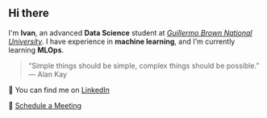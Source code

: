 ## Hi there

I'm **Ivan**, an advanced **Data Science** student at [*Guillermo Brown National University*](https://www.unab.edu.ar/). I have experience in **machine learning**, and I'm currently learning **MLOps**. 

> “Simple things should be simple, complex things should be possible.” — Alan Kay

🔗 You can find me on [LinkedIn](https://www.linkedin.com/in/ledesma-ivan/)

📆 [Schedule a Meeting](https://cal.com/ledesma-ivan)

